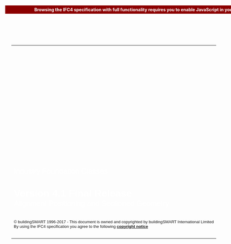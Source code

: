 ﻿<div style="margin-top: 50px; align: center">
  <p>&nbsp;</p>
  <table style="margin-left: auto; margin-right: auto; background-repeat: no-repeat; background-image: url(img/alignment.png); width: 740px; padding: 20px">
    <tr style="height: 90px">
      <td>&nbsp;</td>
    </tr>
    <tr>
      <td>&nbsp;</td>
    </tr>
    <tr style="height: 320px">
      <td style="vertical-align: top">
        <p style="text-align:left;">
<br><br><br><br><br><br><br><br><br><br><br><br><br>
          <span style="font-family:Arial, Verdana, Tahoma, sans-serif; font-size:x-large; color:#FFFFFF; ">
            Industry Foundation Classes</span><br><br><br>
          <span style="font-family:Arial, Verdana, Tahoma, sans-serif; font-size:xx-large; color:#FFFFFF; ">
            <b>Version 4.1 Final Release</b><br>
          <span style="font-family:Arial, Verdana, Tahoma, sans-serif; font-size:x-large; color:#FFFFFF; ">
            Alignment Positioning and Sectioned Geometry</span>
</span> 
        </p>
      </td>
    </tr>
    <tr style="height: 80px">
      <td style="vertical-align: top;">
        <p style="text-align:left;">
          <span style="font-family:Arial, Verdana, Tahoma, sans-serif; font-size:small; ">
            &#169; buildingSMART 1996-2017 - This document is owned and copyrighted by buildingSMART International Limited<br>
            By using the IFC4 specification you agree to the following <a href="copyright.htm" target="info"><b>copyright notice</b></a></span>
        </p>
      </td>
    </tr>
  </table>
</div><noscript>
  <div style="position:absolute; top:10px; width:100%">
    <p style="text-align:center;font-weight:bold;color:white;background-color:darkred;padding:5px;">
      Browsing the IFC4 specification with full functionality requires you to enable JavaScript in your browser settings.</p>
  </div>
</noscript>
